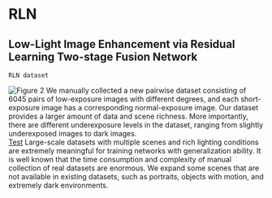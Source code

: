 # RLN
Low-Light Image Enhancement via Residual Learning Two-stage Fusion Network
---
`RLN dataset`  

![Figure 2](https://user-images.githubusercontent.com/66294411/144370042-b01c1e3a-4ef0-4cc2-be4e-f3e07f130246.png)
We manually collected a new pairwise dataset consisting of 6045 pairs of low-exposure images with different degrees, and each short-exposure image has a corresponding normal-exposure image. Our dataset provides a larger amount of data and scene richness. More importantly, there are different underexposure levels in the dataset, ranging from slightly underexposed images to dark images.  
[Test](https://ln5.sync.com/dl/c95536480/w727k27j-9rvqvbwd-6pq9d8jn-dizjaha7)
Large-scale datasets with multiple scenes and rich lighting conditions are extremely meaningful for training networks with generalization ability. It is well known that the time consumption and complexity of manual collection of real datasets are enormous. We expand some scenes that are not available in existing datasets, such as portraits, objects with motion, and extremely dark environments.

